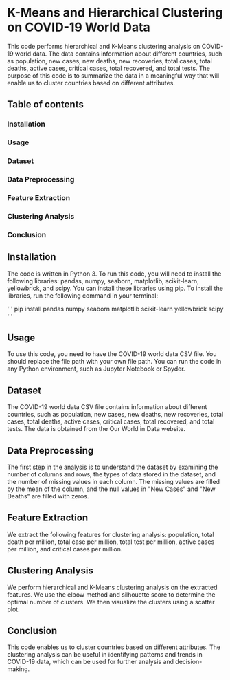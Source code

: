# K-Means and Hierarchical Clustering on COVID-19 World Data
This code performs hierarchical and K-Means clustering analysis on COVID-19 world data. The data contains information about different countries, such as population, new cases, new deaths, new recoveries, total cases, total deaths, active cases, critical cases, total recovered, and total tests. The purpose of this code is to summarize the data in a meaningful way that will enable us to cluster countries based on different attributes.

## Table of contents
### Installation
### Usage
### Dataset
### Data Preprocessing
### Feature Extraction
### Clustering Analysis
### Conclusion

## Installation
The code is written in Python 3. To run this code, you will need to install the following libraries: pandas, numpy, seaborn, matplotlib, scikit-learn, yellowbrick, and scipy. You can install these libraries using pip. To install the libraries, run the following command in your terminal:

'''
pip install pandas numpy seaborn matplotlib scikit-learn yellowbrick scipy
'''

## Usage
To use this code, you need to have the COVID-19 world data CSV file. You should replace the file path with your own file path. You can run the code in any Python environment, such as Jupyter Notebook or Spyder.

## Dataset
The COVID-19 world data CSV file contains information about different countries, such as population, new cases, new deaths, new recoveries, total cases, total deaths, active cases, critical cases, total recovered, and total tests. The data is obtained from the Our World in Data website.

## Data Preprocessing
The first step in the analysis is to understand the dataset by examining the number of columns and rows, the types of data stored in the dataset, and the number of missing values in each column. The missing values are filled by the mean of the column, and the null values in "New Cases" and "New Deaths" are filled with zeros.

## Feature Extraction
We extract the following features for clustering analysis: population, total death per million, total case per million, total test per million, active cases per million, and critical cases per million.

## Clustering Analysis
We perform hierarchical and K-Means clustering analysis on the extracted features. We use the elbow method and silhouette score to determine the optimal number of clusters. We then visualize the clusters using a scatter plot.

## Conclusion
This code enables us to cluster countries based on different attributes. The clustering analysis can be useful in identifying patterns and trends in COVID-19 data, which can be used for further analysis and decision-making.
